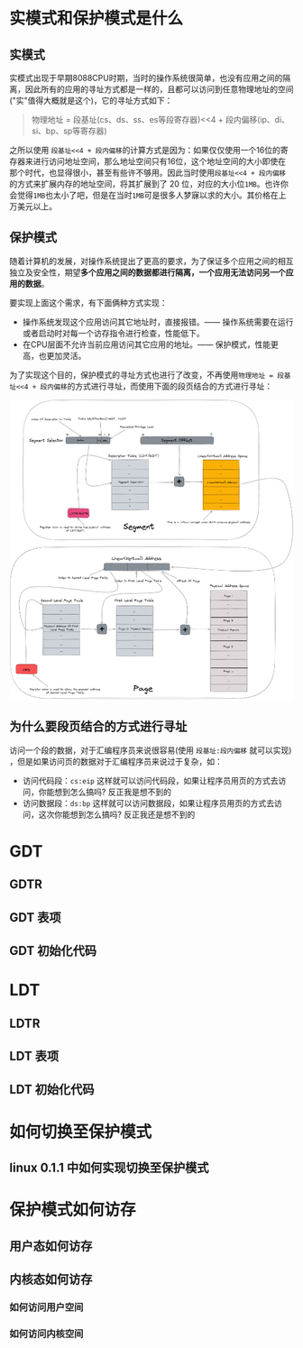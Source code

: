 # 实模式和保护模式是什么
## 实模式
实模式出现于早期8088CPU时期，当时的操作系统很简单，也没有应用之间的隔离，因此所有的应用的寻址方式都是一样的，且都可以访问到任意物理地址的空间("实"值得大概就是这个)，它的寻址方式如下：

> 物理地址 = 段基址(cs、ds、ss、es等段寄存器)<<4 + 段内偏移(ip、di、si、bp、sp等寄存器)

之所以使用 `段基址<<4 + 段内偏移`的计算方式是因为：如果仅仅使用一个16位的寄存器来进行访问地址空间，那么地址空间只有16位，这个地址空间的大小即使在那个时代，也显得很小，甚至有些许不够用。因此当时使用`段基址<<4 + 段内偏移`的方式来扩展内存的地址空间，将其扩展到了 20 位，对应的大小位`1MB`。也许你会觉得`1MB`也太小了吧，但是在当时`1MB`可是很多人梦寐以求的大小。其价格在上万美元以上。

## 保护模式
随着计算机的发展，对操作系统提出了更高的要求，为了保证多个应用之间的相互独立及安全性，期望**多个应用之间的数据都进行隔离，一个应用无法访问另一个应用的数据**。

要实现上面这个需求，有下面俩种方式实现：

- 操作系统发现这个应用访问其它地址时，直接报错。——  操作系统需要在运行或者启动时对每一个访存指令进行检查，性能低下。
- 在CPU层面不允许当前应用访问其它应用的地址。—— 保护模式，性能更高，也更加灵活。

为了实现这个目的，保护模式的寻址方式也进行了改变，不再使用`物理地址 = 段基址<<4 + 段内偏移`的方式进行寻址，而使用下面的段页结合的方式进行寻址：


![保护模式寻址](README.assets/protect_mode_address.png)


## 为什么要段页结合的方式进行寻址

访问一个段的数据，对于汇编程序员来说很容易(使用 `段基址:段内偏移` 就可以实现) ，但是如果访问页的数据对于汇编程序员来说过于复杂，如：

- 访问代码段：`cs:eip`  这样就可以访问代码段，如果让程序员用页的方式去访问，你能想到怎么搞吗? 反正我是想不到的
- 访问数据段：`ds:bp`  这样就可以访问数据段，如果让程序员用页的方式去访问，这次你能想到怎么搞吗? 反正我还是想不到的

# GDT

## GDTR

## GDT 表项

## GDT 初始化代码

# LDT

## LDTR

## LDT 表项

## LDT 初始化代码

# 如何切换至保护模式

## linux 0.1.1 中如何实现切换至保护模式

# 保护模式如何访存

## 用户态如何访存

## 内核态如何访存

### 如何访问用户空间

### 如何访问内核空间

